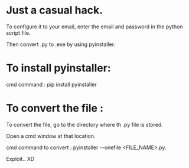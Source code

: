 # Just a casual hack.


To configure it to your email, enter the email and password in the python script file.



Then convert .py to .exe by using pyinstaller.



# To install pyinstaller:



cmd command : pip install pyinstaller
 


# To convert the file :


To convert the file, go to the directory where th .py file is stored.



Open a cmd window at that location.



cmd command to convert : pyinstaller --onefile <FILE_NAME>.py.

Exploit.. XD
